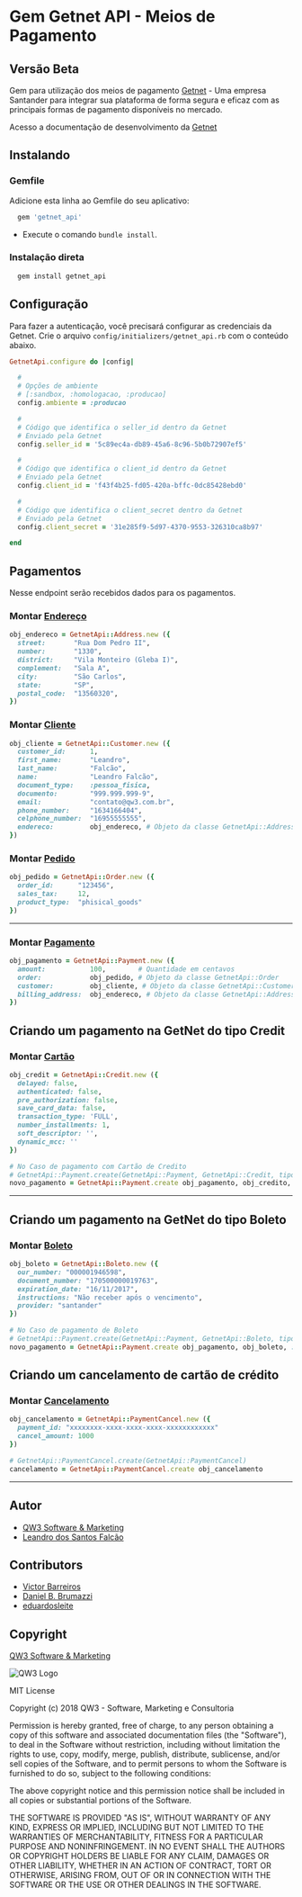 # Gem Getnet API - Meios de Pagamento

## Versão Beta

Gem para utilização dos meios de pagamento [Getnet](https://site.getnet.com.br/) - Uma empresa Santander para integrar sua plataforma de forma segura e eficaz com as principais formas de pagamento disponíveis no mercado.

Acesso a documentação de desenvolvimento da [Getnet](https://developers.getnet.com.br/)

## Instalando

### Gemfile

Adicione esta linha ao Gemfile do seu aplicativo:

```ruby
  gem 'getnet_api'
```

 - Execute o comando `bundle install`.

### Instalação direta

```ruby
  gem install getnet_api
```

## Configuração

Para fazer a autenticação, você precisará configurar as credenciais da Getnet. Crie o arquivo `config/initializers/getnet_api.rb` com o conteúdo abaixo.

```ruby
GetnetApi.configure do |config|

  #
  # Opções de ambiente
  # [:sandbox, :homologacao, :producao]
  config.ambiente = :producao

  #
  # Código que identifica o seller_id dentro da Getnet
  # Enviado pela Getnet
  config.seller_id = '5c89ec4a-db89-45a6-8c96-5b0b72907ef5'

  #
  # Código que identifica o client_id dentro da Getnet
  # Enviado pela Getnet
  config.client_id = 'f43f4b25-fd05-420a-bffc-0dc85428ebd0'

  #
  # Código que identifica o client_secret dentro da Getnet
  # Enviado pela Getnet
  config.client_secret = '31e285f9-5d97-4370-9553-326310ca8b97'

end
```

## Pagamentos

Nesse endpoint serão recebidos dados para os pagamentos.


### Montar [Endereço](https://www.rubydoc.info/gems/getnet_api/GetnetApi/Address)

```ruby
obj_endereco = GetnetApi::Address.new ({
  street:       "Rua Dom Pedro II",
  number:       "1330",
  district:     "Vila Monteiro (Gleba I)",
  complement:   "Sala A",
  city:         "São Carlos",
  state:        "SP",
  postal_code:  "13560320",
})
```

### Montar [Cliente](https://www.rubydoc.info/gems/getnet_api/GetnetApi/Customer)

```ruby
obj_cliente = GetnetApi::Customer.new ({
  customer_id:      1,
  first_name:       "Leandro",
  last_name:        "Falcão",
  name:             "Leandro Falcão",
  document_type:    :pessoa_fisica,
  documento:        "999.999.999-9",
  email:            "contato@qw3.com.br",
  phone_number:     "1634166404",
  celphone_number:  "16955555555",
  endereco:         obj_endereco, # Objeto da classe GetnetApi::Address
})
```

### Montar [Pedido](https://www.rubydoc.info/gems/getnet_api/GetnetApi/Order)

```ruby
obj_pedido = GetnetApi::Order.new ({
  order_id:      "123456",
  sales_tax:     12,
  product_type:  "phisical_goods"
})
```

---

### Montar [Pagamento](https://www.rubydoc.info/gems/getnet_api/GetnetApi/Payment)

```ruby
obj_pagamento = GetnetApi::Payment.new ({
  amount:           100,        # Quantidade em centavos
  order:            obj_pedido, # Objeto da classe GetnetApi::Order
  customer:         obj_cliente, # Objeto da classe GetnetApi::Customer
  billing_address:  obj_endereco, # Objeto da classe GetnetApi::Address
})
```
## Criando um pagamento na GetNet do tipo Credit

### Montar [Cartão](https://www.rubydoc.info/gems/getnet_api/GetnetApi/Credit)

```ruby
obj_credit = GetnetApi::Credit.new ({
  delayed: false,
  authenticated: false,
  pre_authorization: false,
  save_card_data: false,
  transaction_type: 'FULL',
  number_installments: 1,
  soft_descriptor: '',
  dynamic_mcc: ''
})
```

```ruby
# No Caso de pagamento com Cartão de Credito
# GetnetApi::Payment.create(GetnetApi::Payment, GetnetApi::Credit, tipo)
novo_pagamento = GetnetApi::Payment.create obj_pagamento, obj_credito, :credit
```

---

## Criando um pagamento na GetNet do tipo Boleto

### Montar [Boleto](https://www.rubydoc.info/gems/getnet_api/GetnetApi/Boleto)

```ruby
obj_boleto = GetnetApi::Boleto.new ({
  our_number: "000001946598",
  document_number: "170500000019763",
  expiration_date: "16/11/2017",
  instructions: "Não receber após o vencimento",
  provider: "santander"
})
```

```ruby
# No Caso de pagamento de Boleto
# GetnetApi::Payment.create(GetnetApi::Payment, GetnetApi::Boleto, tipo)
novo_pagamento = GetnetApi::Payment.create obj_pagamento, obj_boleto, :boleto
```

## Criando um cancelamento de cartão de crédito

### Montar [Cancelamento](https://www.rubydoc.info/gems/getnet_api/GetnetApi/PaymentCancel)
```ruby
obj_cancelamento = GetnetApi::PaymentCancel.new ({
  payment_id: "xxxxxxxx-xxxx-xxxx-xxxx-xxxxxxxxxxxx"
  cancel_amount: 1000
})

# GetnetApi::PaymentCancel.create(GetnetApi::PaymentCancel)
cancelamento = GetnetApi::PaymentCancel.create obj_cancelamento
```

---


## Autor

- [QW3 Software & Marketing](http://qw3.com.br)
- [Leandro dos Santos Falcão](https://www.linkedin.com/in/lsfalcao)

## Contributors

- [Victor Barreiros](www.linkedin.com/in/victor-barreiros)
- [Daniel B. Brumazzi](https://www.linkedin.com/in/daniel-brumazzi-2153707b/)
- [eduardosleite](https://github.com/eduardosleite)

## Copyright

[QW3 Software & Marketing](http://qw3.com.br)

![QW3 Logo](http://qw3.com.br/qw3_logo.png)

MIT License

Copyright (c) 2018 QW3 - Software, Marketing e Consultoria

Permission is hereby granted, free of charge, to any person obtaining a copy
of this software and associated documentation files (the "Software"), to deal
in the Software without restriction, including without limitation the rights
to use, copy, modify, merge, publish, distribute, sublicense, and/or sell
copies of the Software, and to permit persons to whom the Software is
furnished to do so, subject to the following conditions:

The above copyright notice and this permission notice shall be included in all
copies or substantial portions of the Software.

THE SOFTWARE IS PROVIDED "AS IS", WITHOUT WARRANTY OF ANY KIND, EXPRESS OR
IMPLIED, INCLUDING BUT NOT LIMITED TO THE WARRANTIES OF MERCHANTABILITY,
FITNESS FOR A PARTICULAR PURPOSE AND NONINFRINGEMENT. IN NO EVENT SHALL THE
AUTHORS OR COPYRIGHT HOLDERS BE LIABLE FOR ANY CLAIM, DAMAGES OR OTHER
LIABILITY, WHETHER IN AN ACTION OF CONTRACT, TORT OR OTHERWISE, ARISING FROM,
OUT OF OR IN CONNECTION WITH THE SOFTWARE OR THE USE OR OTHER DEALINGS IN THE
SOFTWARE.